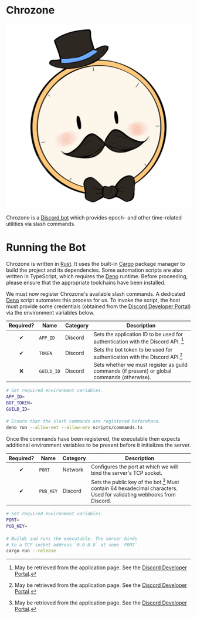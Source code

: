 # Chrozone
![Chrozone Logo](./docs/LOGO.png)

Chrozone is a [Discord bot][invite] which provides epoch- and other time-related utilities via slash commands.

[invite]: https://discord.com/oauth2/authorize?client_id=1008989318901137459

# Running the Bot
Chrozone is written in [Rust]. It uses the built-in [Cargo] package manager to build the project and its dependencies. Some automation scripts are also written in TypeScript, which requires the [Deno] runtime. Before proceeding, please ensure that the appropriate toolchains have been installed.

[Rust]: https://www.rust-lang.org
[Cargo]: https://doc.rust-lang.org/cargo
[Deno]: https://deno.land

We must now register Chrozone's available slash commands. A dedicated [Deno] script automates this process for us. To invoke the script, the host must provide some credentials (obtained from the [Discord Developer Portal]) via the environment variables below.

Required? | Name | Category | Description
:-------: | ---- | -------- | -----------
&#x2714; | `APP_ID` | Discord | Sets the application ID to be used for authentication with the Discord API. [^portal]
&#x2714; | `TOKEN` | Discord | Sets the bot token to be used for authentication with the Discord API.[^portal]
&#x274c; | `GUILD_ID` | Discord | Sets whether we must register as guild commands (if present) or global commands (otherwise).

[Discord Developer Portal]: https://discord.com/developers/applications
[^portal]: May be retrieved from the application page. See the [Discord Developer Portal].

```bash
# Set required environment variables.
APP_ID=
BOT_TOKEN=
GUILD_ID=

# Ensure that the slash commands are registered beforehand.
deno run --allow-net --allow-env scripts/commands.ts
```

Once the commands have been registered, the executable then expects additional environment variables to be present before it initializes the server.

Required? | Name | Category | Description
:-------: | ---- | -------- | -----------
&#x2714; | `PORT` | Network | Configures the port at which we will bind the server's TCP socket.
&#x2714; | `PUB_KEY` | Discord | Sets the public key of the bot.[^portal] Must contain 64 hexadecimal characters. Used for validating webhooks from Discord.

[^id]: May be retrieved from the command registration script's output.

```bash
# Set required environment variables.
PORT=
PUB_KEY=

# Builds and runs the executable. The server binds
# to a TCP socket address `0.0.0.0` at some `PORT`.
cargo run --release
```
